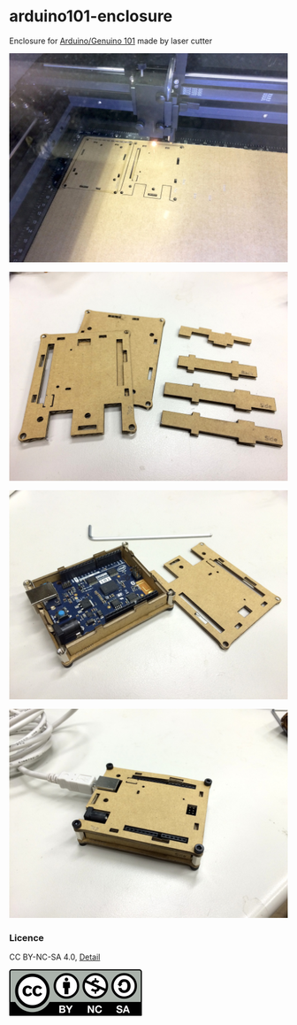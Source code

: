# arduino101-enclosure
Enclosure for [Arduino/Genuino 101](https://www.arduino.cc/en/Main/ArduinoBoard101) made by laser cutter

![Cutting by Laser](./img/IMG_0313.jpg)

![Cutted Cardboard](./img/IMG_0315.jpg)

![Half Assembling](./img/IMG_0316.jpg)

![Full Assembling](./img/IMG_0318.jpg)
### Licence
CC BY-NC-SA 4.0, [Detail](https://creativecommons.org/licenses/by-nc-sa/4.0/)

![CC BY-NC-SA 4.0](./by-nc-sa.svg)
